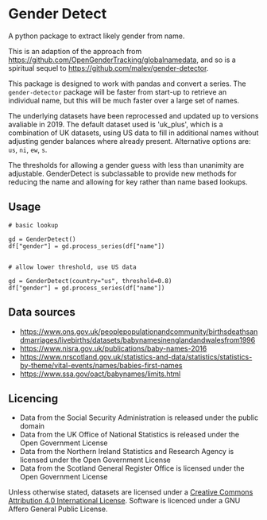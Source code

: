 # Gender Detect

A python package to extract likely gender from name. 

This is an adaption of the approach from https://github.com/OpenGenderTracking/globalnamedata, and so is a spiritual sequel to https://github.com/malev/gender-detector.

This package is designed to work with pandas and convert a series. The `gender-detector` package will be faster from start-up to retrieve an individual name, but this will be much faster over a large set of names.  

The underlying datasets have been reprocessed and updated up to versions avaliable in 2019.  The default dataset used is 'uk_plus', which is a combination of UK datasets, using US data to fill in additional names without adjusting gender balances where already present. Alternative options are: `us`, `ni`, `ew`, `s`. 

The thresholds for allowing a gender guess with less than unanimity are adjustable. GenderDetect is subclassable to provide new methods for reducing the name and allowing for key rather than name based lookups. 

## Usage

```
# basic lookup

gd = GenderDetect()
df["gender"] = gd.process_series(df["name"])


# allow lower threshold, use US data

gd = GenderDetect(country="us", threshold=0.8)
df["gender"] = gd.process_series(df["name"])

```

## Data sources

* https://www.ons.gov.uk/peoplepopulationandcommunity/birthsdeathsandmarriages/livebirths/datasets/babynamesinenglandandwalesfrom1996
* https://www.nisra.gov.uk/publications/baby-names-2016
* https://www.nrscotland.gov.uk/statistics-and-data/statistics/statistics-by-theme/vital-events/names/babies-first-names
* https://www.ssa.gov/oact/babynames/limits.html

## Licencing

* Data from the Social Security Administration is released under the public domain
* Data from the UK Office of National Statistics is released under the Open Government License
* Data from the Northern Ireland Statistics and Research Agency is licensed under the Open Government License
* Data from the Scotland General Register Office is licensed under the Open Government License

Unless otherwise stated, datasets are licensed under a [Creative Commons Attribution 4.0 International License](https://creativecommons.org/licenses/by/4.0/).
Software is licenced under a GNU Affero General Public License. 
